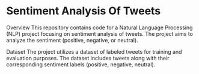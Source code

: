 # Sentiment Analysis Of Tweets

Overview
This repository contains code for a Natural Language Processing (NLP) project focusing on sentiment analysis of tweets. The project aims to analyze the sentiment (positive, negative, or neutral).

Dataset
The project utilizes a dataset of labeled tweets for training and evaluation purposes. The dataset includes tweets along with their corresponding sentiment labels (positive, negative, neutral).
